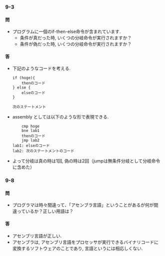 ### 9-3
#### 問
- プログラムに一個のif-then-else命令が含まれています. 
    - 条件が真だった時, いくつの分岐命令が実行されますか？
    - 条件が偽だった時, いくつの分岐命令が実行されますか？
#### 答
- 下記のようなコードを考える.
    ```
    if (hoge){
        thenのコード
    } else {
        elseのコード
    }

    次のステートメント
    ```
- assembly としては以下のような形で表現できる.
    ```
        cmp hoge
        bne lab1
        thenのコード
        jmp lab2
    lab1: elseのコード
    lab2: 次のステートメントのコード
    ```
- よって分岐は真の時は1回, 偽の時は2回（jumpは無条件分岐として分岐命令に含めた）

### 9-8
#### 問
- プログラマは時々間違って、「アセンブラ言語」ということがあるが何が間違っているか？正しい用語は？
#### 答
- アセンブリ言語が正しい.
- アセンブラは, アセンブリ言語をプロセッサが実行できるバイナリコードに変換するソフトウェアのことであり, 言語というには相応しくない.
